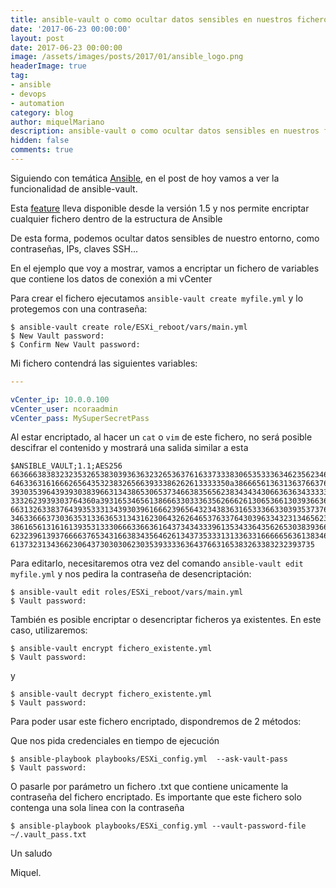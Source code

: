 ```yaml
---
title: ansible-vault o como ocultar datos sensibles en nuestros ficheros Ansible
date: '2017-06-23 00:00:00'
layout: post
date: 2017-06-23 00:00:00
image: /assets/images/posts/2017/01/ansible_logo.png
headerImage: true
tag:
- ansible
- devops
- automation
category: blog
author: miquelMariano
description: ansible-vault o como ocultar datos sensibles en nuestros ficheros Ansible
hidden: false
comments: true
---
```


Siguiendo con temática [Ansible](https://miquelmariano.github.io/tags/#ansible), en el post de hoy vamos a ver la funcionalidad de ansible-vault.

Esta [feature](http://docs.ansible.com/ansible/playbooks_vault.html#id4) lleva disponible desde la versión 1.5 y nos permite encriptar cualquier fichero dentro de la estructura de Ansible

De esta forma, podemos ocultar datos sensibles de nuestro entorno, como contraseñas, IPs, claves SSH...

En el ejemplo que voy a mostrar, vamos a encriptar un fichero de variables que contiene los datos de conexión a mi vCenter

Para crear el fichero ejecutamos `ansible-vault create myfile.yml` y lo protegemos con una contraseña:

```
$ ansible-vault create role/ESXi_reboot/vars/main.yml
$ New Vault password:
$ Confirm New Vault password:
```

Mi fichero contendrá las siguientes variables:

```yaml
---

vCenter_ip: 10.0.0.100
vCenter_user: ncoraadmin
vCenter_pass: MySuperSecretPass
```

Al estar encriptado, al hacer un `cat` o `vim` de este fichero, no será posible descifrar el contenido y mostrará una salida similar a esta

```
$ANSIBLE_VAULT;1.1;AES256
66366638383232353265383039363632326536376163373338306535333634623562346631383266
6463363161666265643532383265663933386262613333350a386665613631363766376532663863
39303539643939303839663134386530653734663835656238343434306636363433333337353962
3332623939303764360a393165346561386663303336356266626130653661303936636334353439
66313263383764393533313439303961666239656432343836316533366330393537376238633864
34633666373036353133636531343162306432626465376337643039633432313465623565333362
38616561316161393531333066633663616437343433396135343364356265303839366664626365
62323961393766663765343166383435646261343735333131336331666665636138346233393132
61373231343662306437303030623035393333636437663165383263383232393735
```

Para editarlo, necesitaremos otra vez del comando `ansible-vault edit myfile.yml` y nos pedira la contraseña de desencriptación:

```
$ ansible-vault edit roles/ESXi_reboot/vars/main.yml
$ Vault password:
```

También es posible encriptar o desencriptar ficheros ya existentes. En este caso, utilizaremos:

```
$ ansible-vault encrypt fichero_existente.yml
$ Vault password:
```

y

```
$ ansible-vault decrypt fichero_existente.yml
$ Vault password:
```

Para poder usar este fichero encriptado, dispondremos de 2 métodos:

Que nos pida credenciales en tiempo de ejecución

```
$ ansible-playbook playbooks/ESXi_config.yml  --ask-vault-pass
$ Vault password:
```

O pasarle por parámetro un fichero .txt que contiene unicamente la contraseña del fichero encriptado. Es importante que este fichero solo contenga una sola linea con la contraseña

```
$ ansible-playbook playbooks/ESXi_config.yml --vault-password-file ~/.vault_pass.txt
```


Un saludo

Miquel.